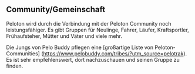 ## Community/Gemeinschaft

Peloton wird durch die Verbindung mit der Peloton Community noch leistungsfähiger. Es gibt Gruppen für Neulinge, Fahrer, Läufer, Kraftsportler, Frühaufsteher, Mütter und Väter und viele mehr.

Die Jungs von Pelo Buddy pflegen eine [großartige Liste von Peloton-Communities] (https://www.pelobuddy.com/tribes/?utm_source=pelotrak). Es ist sehr empfehlenswert, dort nachzuschauen und seinen Gruppe zu finden.